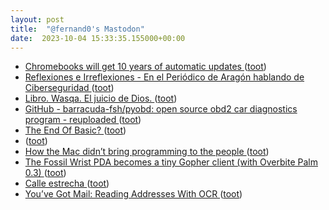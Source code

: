 ```yaml
---
layout: post
title:  "@fernand0's Mastodon"
date:  2023-10-04 15:33:35.155000+00:00
---
```

*  [Chromebooks will get 10 years of automatic updates ](https://blog.google/outreach-initiatives/education/automatic-update-extension-chromebook) ([toot](https://mastodon.social/@fernand0/111177473400786478))
*  [
         Reflexiones e Irreflexiones - En el Periódico de Aragón hablando de Ciberseguridad
       ](http://fernand0.blogalia.com//historias/7876) ([toot](https://mastodon.social/@fernand0/111177437238794004))
*  [Libro. Wasqa. El juicio de Dios. ](https://fotografiasenmovimiento.wordpress.com/2023/10/04/libro-wasqa-el-juicio-de-dios) ([toot](https://mastodon.social/@fernand0/111177245635269636))
*  [GitHub - barracuda-fsh/pyobd: open source obd2 car diagnostics program - reuploaded ](https://github.com/barracuda-fsh/pyob) ([toot](https://mastodon.social/@fernand0/111177127501100001))
*  [The End Of Basic? ](https://hackaday.com/2023/09/17/the-end-of-basic) ([toot](https://mastodon.social/@fernand0/111176941285175626))
*  [ ](https://mastodon.social/users/fernand0/statuses/111176851253188291/activity) ([toot](https://mastodon.social/users/fernand0/statuses/111176851253188291/activity))
*  [How the Mac didn’t bring programming to the people ](https://eclecticlight.co/2023/09/16/how-the-mac-didnt-bring-programming-to-the-people) ([toot](https://mastodon.social/@fernand0/111176728205576296))
*  [The Fossil Wrist PDA becomes a tiny Gopher client (with Overbite Palm 0.3) ](http://oldvcr.blogspot.com/2023/09/the-fossil-wrist-pda-becomes-tiny.htm) ([toot](https://mastodon.social/@fernand0/111176466853009667))
*  [Calle estrecha ](https://www.flickr.com/photos/fernand0/53207577909) ([toot](https://mastodon.social/@fernand0/111176291086422202))
*  [You’ve Got Mail: Reading Addresses With OCR ](https://hackaday.com/2023/09/20/youve-got-mail-reading-addresses-with-ocr) ([toot](https://mastodon.social/@fernand0/111176206679306473))
